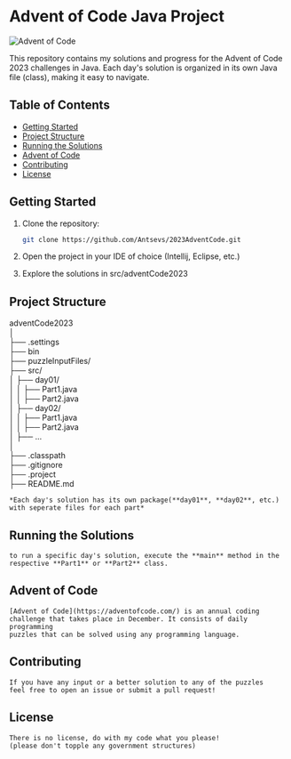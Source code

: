 # Advent of Code Java Project

![Advent of Code](https://adventofcode.com/)

This repository contains my solutions and progress for the Advent of Code 2023 challenges in Java. Each day's solution is organized in its own Java file (class), making it easy to navigate.

## Table of Contents

- [Getting Started](#getting-started)
- [Project Structure](#project-structure)
- [Running the Solutions](#running-the-solutions)
- [Advent of Code](#advent-of-code)
- [Contributing](#contributing)
- [License](#license)

## Getting Started

1. Clone the repository:

   ```bash
   git clone https://github.com/Antsevs/2023AdventCode.git

2. Open the project in your IDE of choice (Intellij, Eclipse, etc.)

3. Explore the solutions in src/adventCode2023

## Project Structure


adventCode2023    
│    
├── .settings    
├── bin    
├── puzzleInputFiles/    
├── src/    
│	├── day01/    
│	│	├── Part1.java    
│	│	├── Part2.java    
│	├── day02/    
│	│	├── Part1.java    
│	│	├── Part2.java    
│	├── ...    
│    
├── .classpath    
├── .gitignore    
├── .project    
├── README.md    

	*Each day's solution has its own package(**day01**, **day02**, etc.) 
	with seperate files for each part*

## Running the Solutions

	to run a specific day's solution, execute the **main** method in the 
	respective **Part1** or **Part2** class.

## Advent of Code

	[Advent of Code](https://adventofcode.com/) is an annual coding 
	challenge that takes place in December. It consists of daily programming 
	puzzles that can be solved using any programming language.

## Contributing

	If you have any input or a better solution to any of the puzzles 
	feel free to open an issue or submit a pull request!
	
## License

	There is no license, do with my code what you please! 
	(please don't topple any government structures)